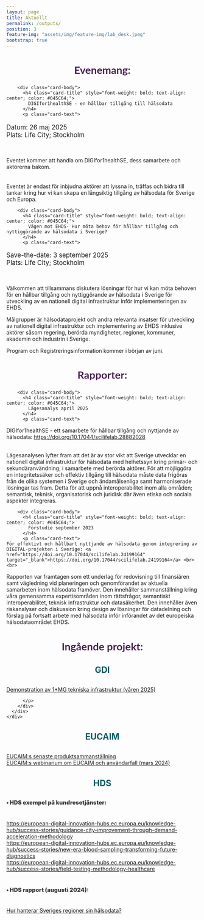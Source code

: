 ```yaml
---
layout: page
title: Aktuellt
permalink: /outputs/
position: 3
feature-img: "assets/img/feature-img/lab_desk.jpeg"
bootstrap: true
---
```

<h2 style="text-align: center; font-weight: bold; font-size: calc(1.2em + 8pt); font-family: 'Lato', sans-serif; color: #491F53;">Evenemang:</h2>


  <!-- Page Content -->
<div class="container">

  <div class="row">
    <div class="col-lg-6 mb-4">
      <div class="card h-100">
        
        <div class="card-body">
          <h4 class="card-title" style="font-weight: bold; text-align: center; color: #045C64;">
            DIGIfor1healthSE - en hållbar tillgång till hälsodata
          </h4>
          <p class="card-text">

  <p style="font-size: calc(1em + 2pt);">
    Datum: 26 maj 2025<br>
    Plats: Life City; Stockholm
    </p>
    <br>

Eventet kommer att handla om DIGIfor1healthSE, dess samarbete och aktörerna bakom. <br>
<br>
<br>
Eventet är endast för inbjudna aktörer
att lyssna in, träffas och bidra till tankar kring hur vi kan skapa en långsiktig tillgång av hälsodata för Sverige och Europa. </p>
        </div>
      </div>
    </div>
    <div class="col-lg-6 mb-4">
      <div class="card h-100">
        
        <div class="card-body">
          <h4 class="card-title" style="font-weight: bold; text-align: center; color: #045C64;">
            Vägen mot EHDS- Hur möta behov för hållbar tillgång och nyttiggörande av hälsodata i Sverige?
          </h4>
          <p class="card-text">
   <p style="font-size: calc(1em + 2pt);">
    Save-the-date: 3 september 2025<br>
    Plats: Life City; Stockholm
    </p>
    <br>

Välkommen att tillsammans diskutera lösningar för hur vi kan möta behoven för en hållbar tillgång och nyttiggörande av hälsodata i Sverige för utveckling av en nationell digital infrastruktur inför implementeringen av EHDS.

Målgrupper är hälsodataprojekt och andra relevanta insatser för utveckling av nationell digital infrastruktur och implementering av EHDS inklusive aktörer såsom regering, berörda myndigheter, regioner, kommuner, akademin och industrin i Sverige.

Program och Registreringsinformation kommer i början av juni. </p>
        </div>
      </div>
    </div>
   
  </div>
  <!-- /.row -->

</div>
<!-- /.container --> 
<p style="text-align: center;">
<h2 style="text-align: center; font-weight: bold; font-size: calc(1.2em + 8pt); font-family: 'Lato', sans-serif; color: #491F53;">Rapporter:</h2>

</p>

<div class="container">

  <div class="row">
    <div class="col-lg-6 mb-4">
      <div class="card h-100">
        
        <div class="card-body">
          <h4 class="card-title" style="font-weight: bold; text-align: center; color: #045C64;">
            Lägesanalys april 2025
          </h4>
          <p class="card-text">

   DIGIfor1healthSE - ett samarbete för hållbar tillgång och nyttjande av hälsodata: <a href="https://doi.org/10.17044/scilifelab.28882028" target="_blank">https://doi.org/10.17044/scilifelab.28882028</a> <br> <br>

Lägesanalysen lyfter fram att det är av stor vikt att Sverige utvecklar en nationell digital infrastruktur för hälsodata med helhetssyn kring primär- och sekundäranvändning, i samarbete med berörda aktörer. För att möjliggöra en integritetssäker och effektiv tillgång till hälsodata måste data frigöras från de olika systemen i Sverige och ändamålsenliga samt harmoniserade lösningar tas fram. Detta för att uppnå interoperabilitet inom alla områden; semantisk, teknisk, organisatorisk och juridisk där även etiska och sociala aspekter integreras.</p>
        </div>
      </div>
    </div>
    <div class="col-lg-6 mb-4">
      <div class="card h-100">
        
        <div class="card-body">
          <h4 class="card-title" style="font-weight: bold; text-align: center; color: #045C64;">
            Förstudie september 2023
          </h4>
          <p class="card-text">
    För effektivt och hållbart nyttjande av hälsodata genom integrering av DIGITAL-projekten i Sverige: <a href="https://doi.org/10.17044/scilifelab.24199164" target="_blank">https://doi.org/10.17044/scilifelab.24199164</a> <br><br>

Rapporten var framtagen som ett underlag för redovisning till finansiären samt vägledning vid planeringen och genomförandet av aktuella samarbeten inom hälsodata framöver. Den innehåller sammanställning kring våra gemensamma expertisområden inom rättsfrågor, semantiskt interoperabilitet, teknisk infrastruktur och datasäkerhet. Den innehåller även riskanalyser och diskussion kring design av lösningar för datadelning och förslag på fortsatt arbete med hälsodata inför införandet av det europeiska hälsodataområdet EHDS.</p>
        </div>
      </div>
    </div>
   
  </div>
  <!-- /.row -->

</div>
<!-- /.container --> 
<p style="text-align: center;">
<h2 style="text-align: center; font-weight: bold; font-size: calc(1.2em + 8pt); font-family: 'Lato', sans-serif; color: #491F53;">Ingående projekt:</h2>

</p>




   

  <!-- /.row -->
<div class="container">
  <div class="row justify-content-center">
    <div class="col-lg-12 mb-4">  <!-- Changed from col-lg-6 to col-lg-12 for full width -->
      <div class="card h-100" style="max-width: 800px; margin: 0 auto;">  <!-- Added max-width and margin auto for centering -->
        <div class="card-body">
          <h4 class="card-title" style="font-weight: bold; text-align: center; color: #045C64; font-size: calc(1.5em + 1pt);">
            GDI
          </h4>
          <p class="card-text">
           <a href="https://gdi.onemilliongenomes.eu/news/gdi-technical-infrastructure">Demonstration av 1+MG tekniska infrastruktur (våren 2025)</a><br>
           
          </p>
        </div>
      </div>
    </div>
  </div>
</div>


<div class="container">
  <div class="row justify-content-center">
    <div class="col-lg-12 mb-4">  <!-- Changed from col-lg-6 to col-lg-12 for full width -->
      <div class="card h-100" style="max-width: 800px; margin: 0 auto;">  <!-- Added max-width and margin auto for centering -->
        <div class="card-body">
          <h4 class="card-title" style="font-weight: bold; text-align: center; color: #045C64; font-size: calc(1.5em + 1pt);">
            EUCAIM
          </h4>
          <p class="card-text">
            <a href="https://cancerimage.eu/achievements/">EUCAIM:s senaste produktsammanställning</a><br>
            <a href="https://www.youtube.com/watch?v=bH_NiEWFMAA">EUCAIM:s webinarium om EUCAIM och användarfall (mars 2024)</a>
          </p>
        </div>
      </div>
    </div>
  </div>
</div>



<div class="container">
  <div class="row justify-content-center">
    <div class="col-lg-12 mb-4">  <!-- Changed from col-lg-6 to col-lg-12 for full width -->
      <div class="card h-100" style="max-width: 800px; margin: 0 auto;">  <!-- Added max-width and margin auto for centering -->
        <div class="card-body">
          <h4 class="card-title" style="font-weight: bold; text-align: center; color: #045C64; font-size: calc(1.5em + 1pt);">
            HDS
          </h4>
          <p class="card-text">
            <h4 class="card-title" style="font-weight: 900; text-align: left; color: #3F3F3F; font-size: calc(1em + 0.5pt);">
            • HDS exempel på kundresetjänster:
          </h4> <br>
            <a href="https://european-digital-innovation-hubs.ec.europa.eu/knowledge-hub/success-stories/guidance-city-improvement-through-demand-acceleration-methodology">https://european-digital-innovation-hubs.ec.europa.eu/knowledge-hub/success-stories/guidance-city-improvement-through-demand-acceleration-methodology</a><br>
            <a href="https://european-digital-innovation-hubs.ec.europa.eu/knowledge-hub/success-stories/new-era-blood-sampling-transforming-future-diagnostics">https://european-digital-innovation-hubs.ec.europa.eu/knowledge-hub/success-stories/new-era-blood-sampling-transforming-future-diagnostics</a><br>
            <a href="https://european-digital-innovation-hubs.ec.europa.eu/knowledge-hub/success-stories/field-testing-methodology-healthcare">https://european-digital-innovation-hubs.ec.europa.eu/knowledge-hub/success-stories/field-testing-methodology-healthcare</a><br><br>
             <h4 class="card-title" style="font-weight: 900; text-align: left; color: #3F3F3F; font-size: calc(1em + 0.5pt);">
            • HDS rapport (augusti 2024):
          </h4><br>
            <a href="https://lnu.se/mot-linneuniversitetet/aktuellt/nyheter/2024/ny-rapport-hur-hanterar-sveriges-regioner-sin-halsodata/">Hur hanterar Sveriges regioner sin hälsodata?</a><br>
          </p>
        </div>
      </div>
    </div>
  </div>
</div>
